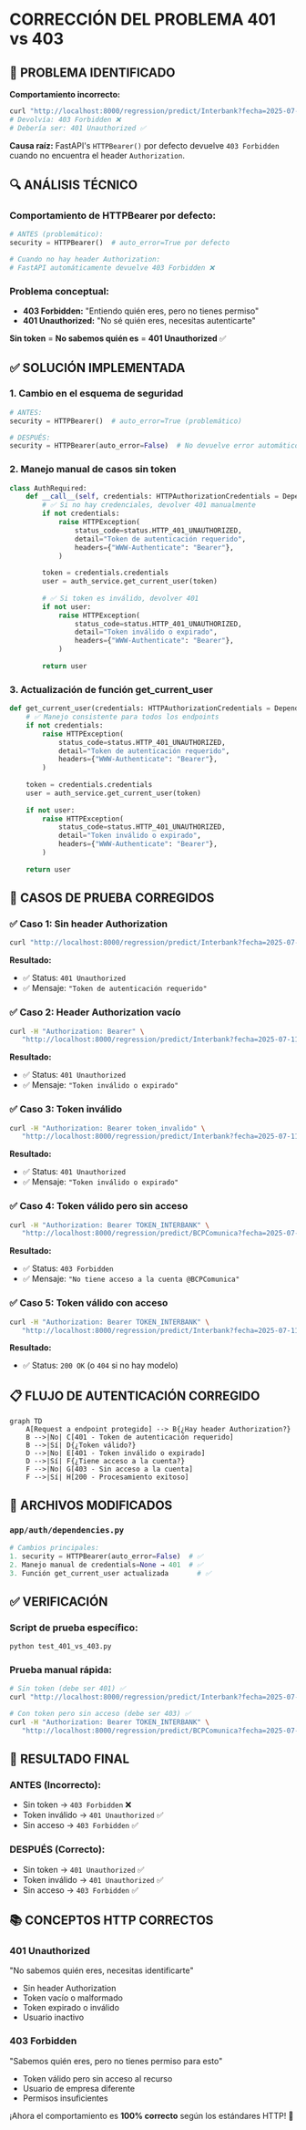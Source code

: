 # CORRECCIÓN DEL PROBLEMA 401 vs 403

## 🚨 PROBLEMA IDENTIFICADO

**Comportamiento incorrecto:**
```bash
curl "http://localhost:8000/regression/predict/Interbank?fecha=2025-07-11"
# Devolvía: 403 Forbidden ❌
# Debería ser: 401 Unauthorized ✅
```

**Causa raíz:** FastAPI's `HTTPBearer()` por defecto devuelve `403 Forbidden` cuando no encuentra el header `Authorization`.

## 🔍 ANÁLISIS TÉCNICO

### **Comportamiento de HTTPBearer por defecto:**
```python
# ANTES (problemático):
security = HTTPBearer()  # auto_error=True por defecto

# Cuando no hay header Authorization:
# FastAPI automáticamente devuelve 403 Forbidden ❌
```

### **Problema conceptual:**
- **403 Forbidden:** "Entiendo quién eres, pero no tienes permiso"
- **401 Unauthorized:** "No sé quién eres, necesitas autenticarte"

**Sin token** = **No sabemos quién es** = **401 Unauthorized** ✅

## ✅ SOLUCIÓN IMPLEMENTADA

### 1. **Cambio en el esquema de seguridad**

```python
# ANTES:
security = HTTPBearer()  # auto_error=True (problemático)

# DESPUÉS:
security = HTTPBearer(auto_error=False)  # No devuelve error automático ✅
```

### 2. **Manejo manual de casos sin token**

```python
class AuthRequired:
    def __call__(self, credentials: HTTPAuthorizationCredentials = Depends(security)) -> Dict[str, Any]:
        # ✅ Si no hay credenciales, devolver 401 manualmente
        if not credentials:
            raise HTTPException(
                status_code=status.HTTP_401_UNAUTHORIZED,
                detail="Token de autenticación requerido",
                headers={"WWW-Authenticate": "Bearer"},
            )
        
        token = credentials.credentials
        user = auth_service.get_current_user(token)
        
        # ✅ Si token es inválido, devolver 401
        if not user:
            raise HTTPException(
                status_code=status.HTTP_401_UNAUTHORIZED,
                detail="Token inválido o expirado",
                headers={"WWW-Authenticate": "Bearer"},
            )
        
        return user
```

### 3. **Actualización de función get_current_user**

```python
def get_current_user(credentials: HTTPAuthorizationCredentials = Depends(security)) -> Dict[str, Any]:
    # ✅ Manejo consistente para todos los endpoints
    if not credentials:
        raise HTTPException(
            status_code=status.HTTP_401_UNAUTHORIZED,
            detail="Token de autenticación requerido",
            headers={"WWW-Authenticate": "Bearer"},
        )
    
    token = credentials.credentials
    user = auth_service.get_current_user(token)
    
    if not user:
        raise HTTPException(
            status_code=status.HTTP_401_UNAUTHORIZED,
            detail="Token inválido o expirado",
            headers={"WWW-Authenticate": "Bearer"},
        )
    
    return user
```

## 🧪 CASOS DE PRUEBA CORREGIDOS

### ✅ **Caso 1: Sin header Authorization**
```bash
curl "http://localhost:8000/regression/predict/Interbank?fecha=2025-07-11"
```
**Resultado:**
- ✅ Status: `401 Unauthorized` 
- ✅ Mensaje: `"Token de autenticación requerido"`

### ✅ **Caso 2: Header Authorization vacío**
```bash
curl -H "Authorization: Bearer" \
   "http://localhost:8000/regression/predict/Interbank?fecha=2025-07-11"
```
**Resultado:**
- ✅ Status: `401 Unauthorized`
- ✅ Mensaje: `"Token inválido o expirado"`

### ✅ **Caso 3: Token inválido**
```bash
curl -H "Authorization: Bearer token_invalido" \
   "http://localhost:8000/regression/predict/Interbank?fecha=2025-07-11"
```
**Resultado:**
- ✅ Status: `401 Unauthorized`
- ✅ Mensaje: `"Token inválido o expirado"`

### ✅ **Caso 4: Token válido pero sin acceso**
```bash
curl -H "Authorization: Bearer TOKEN_INTERBANK" \
   "http://localhost:8000/regression/predict/BCPComunica?fecha=2025-07-11"
```
**Resultado:**
- ✅ Status: `403 Forbidden`
- ✅ Mensaje: `"No tiene acceso a la cuenta @BCPComunica"`

### ✅ **Caso 5: Token válido con acceso**
```bash
curl -H "Authorization: Bearer TOKEN_INTERBANK" \
   "http://localhost:8000/regression/predict/Interbank?fecha=2025-07-11"
```
**Resultado:**
- ✅ Status: `200 OK` (o `404` si no hay modelo)

## 📋 FLUJO DE AUTENTICACIÓN CORREGIDO

```mermaid
graph TD
    A[Request a endpoint protegido] --> B{¿Hay header Authorization?}
    B -->|No| C[401 - Token de autenticación requerido]
    B -->|Sí| D{¿Token válido?}
    D -->|No| E[401 - Token inválido o expirado]
    D -->|Sí| F{¿Tiene acceso a la cuenta?}
    F -->|No| G[403 - Sin acceso a la cuenta]
    F -->|Sí| H[200 - Procesamiento exitoso]
```

## 🔧 ARCHIVOS MODIFICADOS

### **`app/auth/dependencies.py`**
```python
# Cambios principales:
1. security = HTTPBearer(auto_error=False)  # ✅
2. Manejo manual de credentials=None → 401  # ✅
3. Función get_current_user actualizada       # ✅
```

## ✅ VERIFICACIÓN

### **Script de prueba específico:**
```bash
python test_401_vs_403.py
```

### **Prueba manual rápida:**
```bash
# Sin token (debe ser 401) ✅
curl "http://localhost:8000/regression/predict/Interbank?fecha=2025-07-11"

# Con token pero sin acceso (debe ser 403) ✅
curl -H "Authorization: Bearer TOKEN_INTERBANK" \
   "http://localhost:8000/regression/predict/BCPComunica?fecha=2025-07-11"
```

## 🎯 RESULTADO FINAL

### **ANTES (Incorrecto):**
- Sin token → `403 Forbidden` ❌
- Token inválido → `401 Unauthorized` ✅
- Sin acceso → `403 Forbidden` ✅

### **DESPUÉS (Correcto):**
- Sin token → `401 Unauthorized` ✅
- Token inválido → `401 Unauthorized` ✅  
- Sin acceso → `403 Forbidden` ✅

## 📚 CONCEPTOS HTTP CORRECTOS

### **401 Unauthorized**
"No sabemos quién eres, necesitas identificarte"
- Sin header Authorization
- Token vacío o malformado
- Token expirado o inválido
- Usuario inactivo

### **403 Forbidden**  
"Sabemos quién eres, pero no tienes permiso para esto"
- Token válido pero sin acceso al recurso
- Usuario de empresa diferente
- Permisos insuficientes

¡Ahora el comportamiento es **100% correcto** según los estándares HTTP! 🎉
